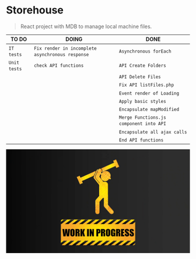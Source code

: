 
# Storehouse
> React project with MDB to manage local machine files.

|TO DO            |DOING                         |DONE                        |
|----------------|-------------------------------|-----------------------------|
|`IT tests`|`Fix render in incomplete asynchronous response`|`Asynchronous forEach`|
|`Unit tests`|`check API functions`|`API Create Folders`|
|||`API Delete Files`|
|||`Fix API listFiles.php`
|||`Event render of Loading`
|||`Apply basic styles`
|||`Encapsulate mapModified`
|||`Merge Functions.js component into API`
|||`Encapsulate all ajax calls`
|||`End API functions`

![Under Construction](resourcesGit/under-construction.png)
